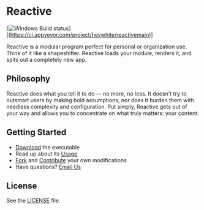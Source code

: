 ﻿# Reactive

[![Windows Build status](https://ci.appveyor.com/api/projects/status/uy46b51xk9k8uj8x?svg=true)][(https://ci.appveyor.com/project/heywhite/reactivemain)]

Reactive is a modular program perfect for personal or organization use. Think of it like a shapeshifter. Reactive loads your module, renders it, and spits out a completely new app.

## Philosophy

Reactive does what you tell it to do — no more, no less. It doesn't try to outsmart users by making bold assumptions, nor does it burden them with needless complexity and configuration. Put simply, Reactive gets out of your way and allows you to concentrate on what truly matters: your content.

## Getting Started

* [Download](https://github.com/ReactiveTeam/ReactiveMain/releases/) the executable
* Read up about its [Usage](https://github.com/ReactiveTeam/ReactiveMain/wiki)
* [Fork](https://github.com/ReactiveTeam/ReactiveMain/fork) and [Contribute](#) your own modifications
* Have questions? [Email Us](mailto:haikalizz@prototypestd.cu.ma)

## License

See the [LICENSE](https://github.com/ReactiveTeam/ReactiveMain/blob/master/LICENSE) file.
